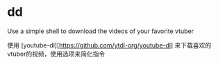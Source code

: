 # dd
Use a simple shell to download the videos of your favorite vtuber

使用 [youtube-dl][https://github.com/ytdl-org/youtube-dl] 来下载喜欢的vtuber的视频，使用选项来简化指令
